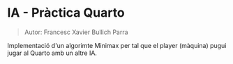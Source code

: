 # IA - Pràctica Quarto 

> Autor: Francesc Xavier Bullich Parra


Implementació d'un algorimte Minimax per tal que el player (màquina)  pugui jugar al Quarto amb un altre IA.

[Regles del Quarto]: https://es.wikipedia.org/wiki/Quarto_(juego)
